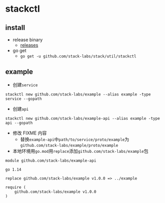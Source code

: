 # stackctl

## install

- release binary
    - [releases](https://github.com/stack-labs/stack/releases)
- go get
    - `go get -u github.com/stack-labs/stack/util/stackctl`

## example

- 创建`service`

```shell script
stackctl new github.com/stack-labs/example --alias example -type service --gopath
```

- 创建`api`
  
```shell script
stackctl new github.com/stack-labs/example-api --alias example -type api --gopath
```

- 修改 FIXME 内容
    - 替换`example-api`中`path/to/service/proto/example`为`github.com/stack-labs/example/proto/example`
- 本地环境用`go.mod`用`replace`添加`github.com/stack-labs/example`包

```shell script
module github.com/stack-labs/example-api

go 1.14

replace github.com/stack-labs/example v1.0.0 => ../example

require (
	github.com/stack-labs/example v1.0.0
)
```
